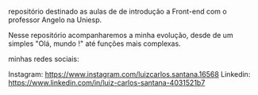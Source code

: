 repositório destinado as aulas de de introdução a Front-end com o professor Angelo na Uniesp.

Nesse repositório acompanharemos a minha evolução, desde de um simples "Olá, mundo !" até funções mais complexas. 

minhas redes sociais:

Instagram: https://www.instagram.com/luizcarlos.santana.16568
Linkedin: https://www.linkedin.com/in/luiz-carlos-santana-4031521b7
